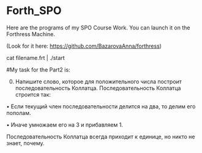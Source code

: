 # Forth_SPO
Here are the programs of my SPO Course Work. You can launch it on the Forthress Machine. 

(Look for it here: https://github.com/BazarovaAnna/forthress)

cat filename.frt | ./start


#My task for the Part2 is:

0) Напишите слово, которое для положительного числа построит последовательность Коллатца. Последовательность Коллатца строится так:

• Если текущий член последовательности делится на два, то делим его пополам.

• Иначе умножаем его на 3 и прибавляем 1.

Последовательность Коллатца всегда приходит к единице, но никто не знает, почему. 
